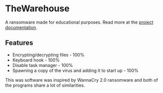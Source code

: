 <h1>TheWarehouse</h1>
<p>A ransomware made for educational purposes. Read more at the <a href="https://docs.google.com/document/d/1g6SQ4mqaR7i65cTjZUH9IyeHgDazRLYaBfPrBX6bjsE/edit?usp=sharing">project documentation</a>.</p>

<h2>Features</h2>
<ul>
  <li>Encrypting/decrypting files - 100%</li>
  <li>Keyboard hook - 100%</li>
  <li>Disable task manager - 100%</li>
  <li>Spawning a copy of the virus and adding it to start up - 100%</li>
</ul>

<p>This was software was inspired by WannaCry 2.0 ransomware and both of the programs share a lot of similarities.</p>
